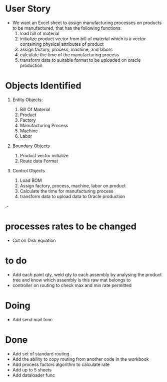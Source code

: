 # User Story

- We want an Excel sheet to assign manufacturing processes on products to be manufactured, that has the following functions:
  1. load bill of material
  2. initialize product vector from bill of material which is a vector containing physical attributes of product
  3. assign factory, process, machine, and labors
  4. calculate the time of the manufacturing process
  5. transform data to suitable format to be uploaded on oracle production

# Objects Identified

1. Entity Objects:

   1. Bill Of Material
   2. Product
   3. Factory
   4. Manufacturing Process
   5. Machine
   6. Labor

2. Boundary Objects

   1. Product vector initialize
   2. Route data Format

3. Control Objects
   1. Load BOM
   2. Assign factory, process, machine, labor on product
   3. Calculate the time for manufacturing process
   4. transform data to upload data to Oracle production

.-

# processes rates to be changed

- Cut on Disk equation

# to do

- Add each paint qty, weld qty to each assembly by analysing the product tree and know which assembly is this raw mat belongs to
- controller on routing to check max and min rate permitted

# Doing

- Add send mail func


# Done
- Add set of standard routing
- Add the ability to copy routing from another code in the workbook
- Add process factors algorithm to calculate rate
- Add up to 5 sheets
- Add dataloader func
